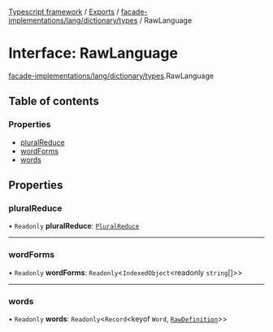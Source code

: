 [Typescript framework](../index.md) / [Exports](../modules.md) / [facade-implementations/lang/dictionary/types](../modules/facade_implementations_lang_dictionary_types.md) / RawLanguage

# Interface: RawLanguage

[facade-implementations/lang/dictionary/types](../modules/facade_implementations_lang_dictionary_types.md).RawLanguage

## Table of contents

### Properties

- [pluralReduce](facade_implementations_lang_dictionary_types.RawLanguage.md#pluralreduce)
- [wordForms](facade_implementations_lang_dictionary_types.RawLanguage.md#wordforms)
- [words](facade_implementations_lang_dictionary_types.RawLanguage.md#words)

## Properties

### pluralReduce

• `Readonly` **pluralReduce**: [`PluralReduce`](../modules/facade_implementations_lang_dictionary_types.md#pluralreduce)

___

### wordForms

• `Readonly` **wordForms**: `Readonly`<`IndexedObject`<readonly `string`[]\>\>

___

### words

• `Readonly` **words**: `Readonly`<`Record`<keyof `Word`, [`RawDefinition`](../modules/facade_implementations_lang_dictionary_types.md#rawdefinition)\>\>

